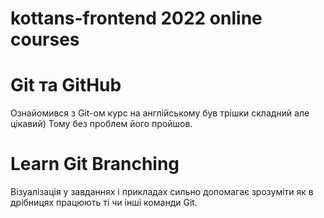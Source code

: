 # kottans-frontend 2022 online courses
# Git та GitHub
Ознайомився з Git-ом курс на англійському був трішки складний але цікавий) Тому без проблем його пройшов.

# Learn Git Branching
Візуалізація у завданнях і прикладах сильно допомагає зрозуміти як в дрібницях працюють ті чи інші команди Git.
